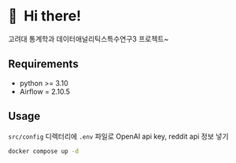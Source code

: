 # 👋&nbsp; Hi there!

고려대 통계학과 데이터애널리틱스특수연구3 프로젝트~

## Requirements

- python >= 3.10
- Airflow = 2.10.5

## Usage
<code>src/config</code> 디렉터리에 <code>.env</code> 파일로 OpenAI api key, reddit api 정보 넣기
```bash
docker compose up -d
```


